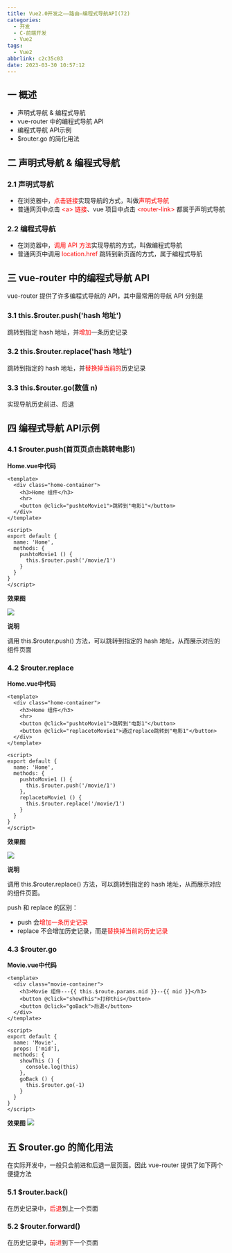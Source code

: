```yaml
---
title: Vue2.0开发之——路由—编程式导航API(72)
categories:
  - 开发
  - C-前端开发
  - Vue2
tags:
  - Vue2
abbrlink: c2c35c03
date: 2023-03-30 10:57:12
---
```

## 一 概述

* 声明式导航 & 编程式导航
* vue-router 中的编程式导航 API
* 编程式导航 API示例
* $router.go 的简化用法

<!--more-->

## 二 声明式导航 & 编程式导航

### 2.1 声明式导航

* 在浏览器中，<font color=red>点击链接</font>实现导航的方式，叫做<font color=red>声明式导航</font>
* 普通网页中点击 <font color=red>\<a> 链接</font>、vue 项目中点击 <font color=red>\<router-link> </font>都属于声明式导航

### 2.2 编程式导航

* 在浏览器中，<font color=red>调用 API 方法</font>实现导航的方式，叫做编程式导航
* 普通网页中调用<font color=red> location.href</font> 跳转到新页面的方式，属于编程式导航

## 三 vue-router 中的编程式导航 API

vue-router 提供了许多编程式导航的 API，其中最常用的导航 API 分别是

### 3.1 this.$router.push('hash 地址')

跳转到指定 hash 地址，并<font color=red>增加</font>一条历史记录

### 3.2 this.$router.replace('hash 地址')

跳转到指定的 hash 地址，并<font color=red>替换掉当前的</font>历史记录

### 3.3 this.$router.go(数值 n)

实现导航历史前进、后退

## 四 编程式导航 API示例

### 4.1 $router.push(首页页点击跳转电影1)

**Home.vue中代码**

```
<template>
  <div class="home-container">
    <h3>Home 组件</h3>
    <hr>
    <button @click="pushtoMovie1">跳转到"电影1"</button>
  </div>
</template>

<script>
export default {
  name: 'Home',
  methods: {
    pushtoMovie1 () {
      this.$router.push('/movie/1')
    }
  }
}
</script>
```

**效果图**

![][1]

**说明**

调用 this.$router.push() 方法，可以跳转到指定的 hash 地址，从而展示对应的组件页面

### 4.2 $router.replace

**Home.vue中代码**

```
<template>
  <div class="home-container">
    <h3>Home 组件</h3>
    <hr>
    <button @click="pushtoMovie1">跳转到"电影1"</button>
    <button @click="replacetoMovie1">通过replace跳转到"电影1"</button>
  </div>
</template>

<script>
export default {
  name: 'Home',
  methods: {
    pushtoMovie1 () {
      this.$router.push('/movie/1')
    },
    replacetoMovie1 () {
      this.$router.replace('/movie/1')
    }
  }
}
</script>
```

**效果图**

![][2]

**说明**

调用 this.$router.replace() 方法，可以跳转到指定的 hash 地址，从而展示对应的组件页面。

push 和 replace 的区别：

* push 会<font color=red>增加一条历史记录</font>
* replace 不会增加历史记录，而是<font color=red>替换掉当前的历史记录</font>

### 4.3 $router.go

**Movie.vue中代码**

```
<template>
  <div class="movie-container">
    <h3>Movie 组件---{{ this.$route.params.mid }}--{{ mid }}</h3>
    <button @click="showThis">打印this</button>
    <button @click="goBack">后退</button>
  </div>
</template>

<script>
export default {
  name: 'Movie',
  props: ['mid'],
  methods: {
    showThis () {
      console.log(this)
    },
    goBack () {
      this.$router.go(-1)
    }
  }
}
</script>
```

**效果图**
![][3]

## 五 $router.go 的简化用法

在实际开发中，一般只会前进和后退一层页面。因此 vue-router 提供了如下两个便捷方法

### 5.1 $router.back()

在历史记录中，<font color=red>后退</font>到上一个页面

### 5.2 $router.forward()

在历史记录中，<font color=red>前进</font>到下一个页面



[1]:https://cdn.jsdelivr.net/gh/PGzxc/CDN/blog-vue/vue2.0-72-route-push-movie-1.gif
[2]:https://cdn.jsdelivr.net/gh/PGzxc/CDN/blog-vue/vue2.0-72-route-replace-movie-1.gif
[3]:https://cdn.jsdelivr.net/gh/PGzxc/CDN/blog-vue/vue2.0-72-route-go-movie-1.gif
